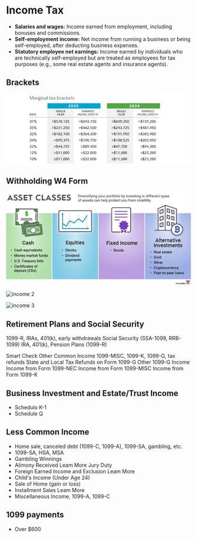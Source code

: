 # Income Tax

- **Salaries and wages:** Income earned from employment, including bonuses and commissions.
- **Self-employment income:** Net income from running a business or being self-employed, after deducting business expenses.
- **Statutory employee net earnings:** Income earned by individuals who are technically self-employed but are treated as employees for tax purposes (e.g., some real estate agents and insurance agents).

## Brackets

![Marginal Brackets](<static/2024 marginal tax brackets.png>)

## Withholding W4 Form

![income 1](image.png)

![income 2](image-1.png)

![income 3](image-2.png)

## Retirement Plans and Social Security

1099-R, IRAs, 401(k), early withdrawals
Social Security (SSA-1099, RRB-1099)
IRA, 401(k), Pension Plans (1099-R)

Smart Check
Other Common Income
1099-MISC, 1099-K, 1099-G, tax refunds
State and Local Tax Refunds on Form 1099-G
Other 1099-G Income
Income from Form 1099-NEC
Income from Form 1099-MISC
Income from Form 1099-K

## Business Investment and Estate/Trust Income

- Schedulo K-1
- Schedule Q

## Less Common Income

- Home sale, canceled debt (1099-C, 1099-A), 1099-SA, gambling, etc.
- 1099-SA, HSA, MSA
- Gambling Winnings
- Alimony Received Leam More
Jury Duty
- Foreign Earned Income and Exclusion Leam More
- Child's Income (Under Age 24)
- Sale of Home (gain or loss)
- Installment Sales Leam More
- Miscellaneous Income, 1099-A, 1099-C

## 1099 payments

- Over $600
